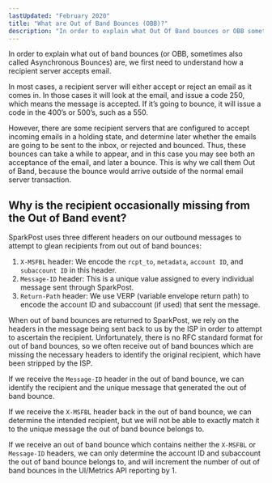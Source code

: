 ```yaml
---
lastUpdated: "February 2020"
title: "What are Out of Band Bounces (OBB)?"
description: "In order to explain what Out Of Band bounces or OBB sometimes also called Asynchronous Bounces are we first need to understand how a recipient server accepts email In most cases a recipient server will either accept or reject an email as it comes in In those cases it will..."
---
```


In order to explain what out of band bounces (or OBB, sometimes also called Asynchronous Bounces) are, we first need to understand how a recipient server accepts email.

In most cases, a recipient server will either accept or reject an email as it comes in. In those cases it will look at the email, and issue a code 250, which means the message is accepted. If it’s going to bounce, it will issue a code in the 400’s or 500’s, such as a 550.

However, there are some recipient servers that are configured to accept incoming emails in a holding state, and determine later whether the emails are going to be sent to the inbox, or rejected and bounced. Thus, these bounces can take a while to appear, and in this case you may see both an acceptance of the email, and later a bounce. This is why we call them Out of Band, because the bounce would arrive outside of the normal email server transaction.

## Why is the recipient occasionally missing from the Out of Band event?

SparkPost uses three different headers on our outbound messages to attempt to glean recipients from out out of band bounces:

1. `X-MSFBL` header: We encode the `rcpt_to`, `metadata`, `account ID`, and `subaccount ID` in this header.
2. `Message-ID` header: This is a unique value assigned to every individual message sent through SparkPost.
3. `Return-Path` header: We use VERP (variable envelope return path) to encode the account ID and subaccount (if used) that sent the message.

When out of band bounces are returned to SparkPost, we rely on the headers in the message being sent back to us by the ISP in order to attempt to ascertain the recipient. Unfortunately, there is no RFC standard format for out of band bounces, so we often receive out of band bounces which are missing the necessary headers to identify the original recipient, which have been stripped by the ISP.

If we receive the `Message-ID` header in the out of band bounce, we can identify the recipient and the unique message that generated the out of band bounce.

If we receive the `X-MSFBL` header back in the out of band bounce, we can determine the intended recipient, but we will not be able to exactly match it to the unique message the out of band bounce belongs to.

If we receive an out of band bounce which contains neither the `X-MSFBL` or `Message-ID` headers, we can only determine the account ID and subaccount the out of band bounce belongs to, and will increment the number of out of band bounces in the UI/Metrics API reporting by 1.
